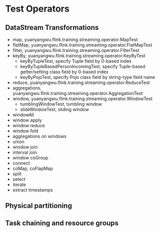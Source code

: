 # Test Operators

## DataStream Transformations

- map, yuanyangwu.flink.training.streaming.operator.MapTest
- flatMap, yuanyangwu.flink.training.streaming.operator.FlatMapTest
- filter, yuanyangwu.flink.training.streaming.operator.FilterTest
- keyBy, yuanyangwu.flink.training.streaming.operator.KeyByTest
  - keyByTupleTest, specify Tuple field by 0-based index
  - keyByTupleBasedPersonIncomingTest, specify Tuple-based getter/setting class field by 0-based index
  - keyByPojoTest, specify Pojo class field by string-type field name
- reduce, yuanyangwu.flink.training.streaming.operator.ReduceTest
- aggregations, yuanyangwu.flink.training.streaming.operator.AggregationTest
- window, yuanyangwu.flink.training.streaming.operator.WindowTest
  - tumblingWindowTest, tumbling window
  - slideWindowTest, sliding window
- windowAll
- window apply
- window reduce
- window fold
- aggregations on windows
- union
- window join
- interval join
- window coGroup
- connect
- coMap, coFlapMap
- split
- select
- iterate
- extract timestamps

## Physical partitioning

## Task chaining and resource groups
